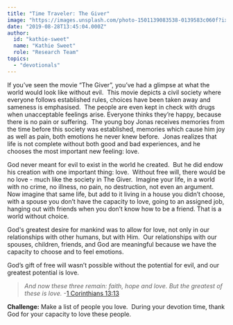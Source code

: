 ```yaml
---
title: "Time Traveler: The Giver"
image: "https://images.unsplash.com/photo-1501139083538-0139583c060f?ixlib=rb-1.2.1&q=85&fm=jpg&crop=entropy&cs=srgb&ixid=eyJhcHBfaWQiOjk2NjF9"
date: "2019-08-28T13:45:04.000Z"
author:
  id: "kathie-sweet"
  name: "Kathie Sweet"
  role: "Research Team"
topics:
  - "devotionals"
---
```

If you’ve seen the movie “The Giver”, you’ve had a glimpse at what the world would look like without evil.  This movie depicts a civil society where everyone follows established rules, choices have been taken away and sameness is emphasised.  The people are even kept in check with drugs when unacceptable feelings arise.  Everyone thinks they’re happy, because there is no pain or suffering.  The young boy Jonas receives memories from the time before this society was established, memories which cause him joy as well as pain, both emotions he never knew before.  Jonas realizes that life is not complete without both good and bad experiences, and he chooses the most important new feeling: love. 

God never meant for evil to exist in the world he created.  But he did endow his creation with one important thing: love.  Without free will, there would be no love - much like the society in The Giver.  Imagine your life, in a world with no crime, no illness, no pain, no destruction, not even an argument. Now imagine that same life, but add to it living in a house you didn’t choose, with a spouse you don’t have the capacity to love, going to an assigned job, hanging out with friends when you don’t know how to be a friend. That is a world without choice.

God's greatest desire for mankind was to allow for love, not only in our relationships with other humans, but with Him.  Our relationships with our spouses, children, friends, and God are meaningful because we have the capacity to choose and to feel emotions. 

God’s gift of free will wasn’t possible without the potential for evil, and our greatest potential is love. 

> _And now these three remain: faith, hope and love. But the greatest of these is love._ -[1 Corinthians 13:13][1]

**Challenge:** Make a list of people you love.  During your devotion time, thank God for your capacity to love these people.

[1]: https://my.bible.com/bible/111/1co.13.13
